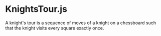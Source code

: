 KnightsTour.js
==============
A knight's tour is a sequence of moves of a knight on a chessboard such that the knight visits every square exactly once.

